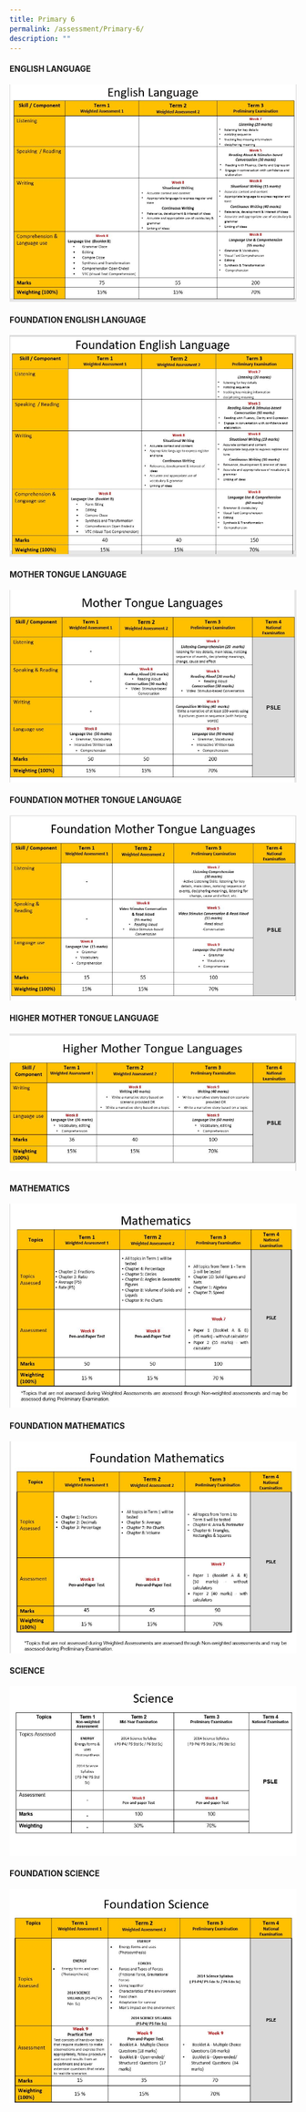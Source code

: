 ```yaml
---
title: Primary 6
permalink: /assessment/Primary-6/
description: ""
---
```

#### **ENGLISH LANGUAGE**

![](/images/Fuhua%20Experience/Teaching%20and%20Learning%20@%20Fuhua/Assessment/Primary%206/English.jpg)

#### **FOUNDATION ENGLISH LANGUAGE**

![](/images/Fuhua%20Experience/Teaching%20and%20Learning%20@%20Fuhua/Assessment/Primary%206/Fdn%20English.jpg)

#### **MOTHER TONGUE LANGUAGE**

![](/images/Fuhua%20Experience/Teaching%20and%20Learning%20@%20Fuhua/Assessment/Primary%206/Mother%20Tongue.jpg)

#### **FOUNDATION MOTHER TONGUE LANGUAGE**

![](/images/Fuhua%20Experience/Teaching%20and%20Learning%20@%20Fuhua/Assessment/Primary%206/Fdn%20MTLs.jpg)

#### **HIGHER MOTHER TONGUE LANGUAGE**

![](/images/Fuhua%20Experience/Teaching%20and%20Learning%20@%20Fuhua/Assessment/Primary%206/Higher%20MTLs.jpg)

#### **MATHEMATICS**

![](/images/Fuhua%20Experience/Teaching%20and%20Learning%20@%20Fuhua/Assessment/Primary%206/Math.jpg)

#### **FOUNDATION MATHEMATICS**

![](/images/Fuhua%20Experience/Teaching%20and%20Learning%20@%20Fuhua/Assessment/Primary%206/Foundation%20Math.jpg)

#### **SCIENCE**

![](/images/Fuhua%20Experience/Teaching%20and%20Learning%20@%20Fuhua/Assessment/Primary%206/A8.jpg)

#### **FOUNDATION SCIENCE**

![](/images/Fuhua%20Experience/Teaching%20and%20Learning%20@%20Fuhua/Assessment/Primary%206/Fdn%20SC.jpg)